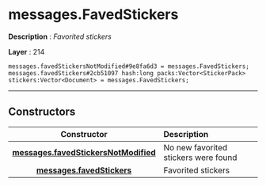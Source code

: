 # messages.FavedStickers

**Description** : *Favorited stickers*

**Layer** : 214

```tl
messages.favedStickersNotModified#9e8fa6d3 = messages.FavedStickers;
messages.favedStickers#2cb51097 hash:long packs:Vector<StickerPack> stickers:Vector<Document> = messages.FavedStickers;
```

---

## Constructors

| Constructor | Description |
| :---: | :--- |
| [**messages.favedStickersNotModified**](constructor/messages.favedStickersNotModified) | No new favorited stickers were found |
| [**messages.favedStickers**](constructor/messages.favedStickers) | Favorited stickers |
